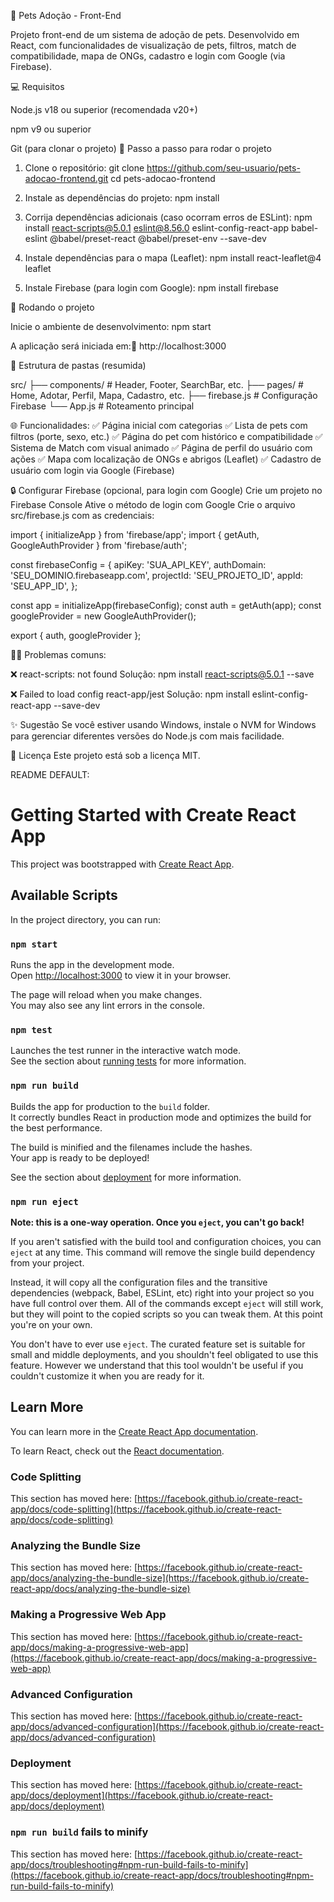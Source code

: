 🐾 Pets Adoção - Front-End

Projeto front-end de um sistema de adoção de pets. Desenvolvido em React, com funcionalidades de visualização de pets, filtros, match de compatibilidade, mapa de ONGs, cadastro e login com Google (via Firebase).

💻 Requisitos

Node.js v18 ou superior (recomendada v20+)

npm v9 ou superior

Git (para clonar o projeto)
📅 Passo a passo para rodar o projeto

1. Clone o repositório:
git clone https://github.com/seu-usuario/pets-adocao-frontend.git
cd pets-adocao-frontend

2. Instale as dependências do projeto:
npm install

3. Corrija dependências adicionais (caso ocorram erros de ESLint):
npm install react-scripts@5.0.1 eslint@8.56.0 eslint-config-react-app babel-eslint @babel/preset-react @babel/preset-env --save-dev

4. Instale dependências para o mapa (Leaflet):
npm install react-leaflet@4 leaflet

5. Instale Firebase (para login com Google):
npm install firebase

🚀 Rodando o projeto

Inicie o ambiente de desenvolvimento:
npm start

A aplicação será iniciada em:📍 http://localhost:3000

🧐 Estrutura de pastas (resumida)

src/
├── components/         # Header, Footer, SearchBar, etc.
├── pages/              # Home, Adotar, Perfil, Mapa, Cadastro, etc.
├── firebase.js         # Configuração Firebase
└── App.js              # Roteamento principal

🌐 Funcionalidades:
✅ Página inicial com categorias
✅ Lista de pets com filtros (porte, sexo, etc.)
✅ Página do pet com histórico e compatibilidade
✅ Sistema de Match com visual animado
✅ Página de perfil do usuário com ações
✅ Mapa com localização de ONGs e abrigos (Leaflet)
✅ Cadastro de usuário com login via Google (Firebase)

🔒 Configurar Firebase (opcional, para login com Google)
Crie um projeto no Firebase Console
Ative o método de login com Google
Crie o arquivo src/firebase.js com as credenciais:

import { initializeApp } from 'firebase/app';
import { getAuth, GoogleAuthProvider } from 'firebase/auth';

const firebaseConfig = {
  apiKey: 'SUA_API_KEY',
  authDomain: 'SEU_DOMINIO.firebaseapp.com',
  projectId: 'SEU_PROJETO_ID',
  appId: 'SEU_APP_ID',
};

const app = initializeApp(firebaseConfig);
const auth = getAuth(app);
const googleProvider = new GoogleAuthProvider();

export { auth, googleProvider };

🧟‍♂️ Problemas comuns:

❌ react-scripts: not found
Solução:
npm install react-scripts@5.0.1 --save

❌ Failed to load config react-app/jest
Solução:
npm install eslint-config-react-app --save-dev

✨ Sugestão
Se você estiver usando Windows, instale o NVM for Windows para gerenciar diferentes versões do Node.js com mais facilidade.

📄 Licença
Este projeto está sob a licença MIT.



README DEFAULT:

# Getting Started with Create React App

This project was bootstrapped with [Create React App](https://github.com/facebook/create-react-app).

## Available Scripts

In the project directory, you can run:

### `npm start`

Runs the app in the development mode.\
Open [http://localhost:3000](http://localhost:3000) to view it in your browser.

The page will reload when you make changes.\
You may also see any lint errors in the console.

### `npm test`

Launches the test runner in the interactive watch mode.\
See the section about [running tests](https://facebook.github.io/create-react-app/docs/running-tests) for more information.

### `npm run build`

Builds the app for production to the `build` folder.\
It correctly bundles React in production mode and optimizes the build for the best performance.

The build is minified and the filenames include the hashes.\
Your app is ready to be deployed!

See the section about [deployment](https://facebook.github.io/create-react-app/docs/deployment) for more information.

### `npm run eject`

**Note: this is a one-way operation. Once you `eject`, you can't go back!**

If you aren't satisfied with the build tool and configuration choices, you can `eject` at any time. This command will remove the single build dependency from your project.

Instead, it will copy all the configuration files and the transitive dependencies (webpack, Babel, ESLint, etc) right into your project so you have full control over them. All of the commands except `eject` will still work, but they will point to the copied scripts so you can tweak them. At this point you're on your own.

You don't have to ever use `eject`. The curated feature set is suitable for small and middle deployments, and you shouldn't feel obligated to use this feature. However we understand that this tool wouldn't be useful if you couldn't customize it when you are ready for it.

## Learn More

You can learn more in the [Create React App documentation](https://facebook.github.io/create-react-app/docs/getting-started).

To learn React, check out the [React documentation](https://reactjs.org/).

### Code Splitting

This section has moved here: [https://facebook.github.io/create-react-app/docs/code-splitting](https://facebook.github.io/create-react-app/docs/code-splitting)

### Analyzing the Bundle Size

This section has moved here: [https://facebook.github.io/create-react-app/docs/analyzing-the-bundle-size](https://facebook.github.io/create-react-app/docs/analyzing-the-bundle-size)

### Making a Progressive Web App

This section has moved here: [https://facebook.github.io/create-react-app/docs/making-a-progressive-web-app](https://facebook.github.io/create-react-app/docs/making-a-progressive-web-app)

### Advanced Configuration

This section has moved here: [https://facebook.github.io/create-react-app/docs/advanced-configuration](https://facebook.github.io/create-react-app/docs/advanced-configuration)

### Deployment

This section has moved here: [https://facebook.github.io/create-react-app/docs/deployment](https://facebook.github.io/create-react-app/docs/deployment)

### `npm run build` fails to minify

This section has moved here: [https://facebook.github.io/create-react-app/docs/troubleshooting#npm-run-build-fails-to-minify](https://facebook.github.io/create-react-app/docs/troubleshooting#npm-run-build-fails-to-minify)
